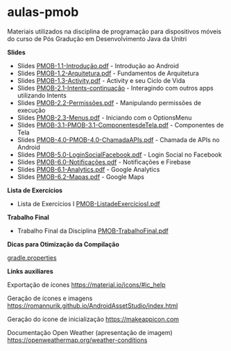 # aulas-pmob
Materiais utilizados na disciplina de programação para dispositivos móveis do curso de Pós Gradução em Desenvolvimento Java da Unitri

**Slides**

- Slides [PMOB-1.1-Introdução.pdf](https://github.com/viniciusdepaula/aulas-pmob/blob/master/pdf/PMOB-1.1-Introdução.pdf) - Introdução ao Android
- Slides [PMOB-1.2-Arquitetura.pdf](https://github.com/viniciusdepaula/aulas-pmob/blob/master/pdf/PMOB-1.2-Arquitetura.pdf) - Fundamentos de Arquitetura
- Slides [PMOB-1.3-Activity.pdf](https://github.com/viniciusdepaula/aulas-pmob/blob/master/pdf/PMOB-1.3-Activity.pdf) - Activity e seu Ciclo de Vida
- Slides [PMOB-2.1-Intents-continuação](https://github.com/viniciusdepaula/aulas-pmob/blob/master/pdf/PMOB-2.1-Intents-continua%C3%A7%C3%A3o.pdf) - Interagindo com outros apps utilizando Intents
- Slides [PMOB-2.2-Permissões.pdf](https://github.com/viniciusdepaula/aulas-pmob/blob/master/pdf/PMOB-2.2-Permiss%C3%B5es.pdf) - Manipulando permissões de execução
- Slides [PMOB-2.3-Menus.pdf](https://github.com/viniciusdepaula/aulas-pmob/blob/master/pdf/PMOB-2.3-Menus.pdf) - Iniciando com o OptionsMenu
- Slides [PMOB-3.1-PMOB-3.1-ComponentesdeTela.pdf](https://github.com/viniciusdepaula/aulas-pmob/blob/master/pdf/PMOB-3.1-ComponentesdeTela.pdf) - Componentes de Tela
- Slides [PMOB-4.0-PMOB-4.0-ChamadaAPIs.pdf](https://github.com/viniciusdepaula/aulas-pmob/blob/master/pdf/PMOB-4.0-ChamandoAPIs.pdf) - Chamada de APIs no Android
- Slides [PMOB-5.0-LoginSocialFacebook.pdf](https://github.com/viniciusdepaula/aulas-pmob/blob/master/pdf/PMOB-5.0-LoginSocialFacebook.pdf) - Login Social no Facebook
- Slides [PMOB-6.0-Notificações.pdf](https://github.com/viniciusdepaula/aulas-pmob/blob/master/pdf/PMOB-6.0-Notificações.pdf) - Notificações e Firebase
- Slides [PMOB-6.1-Analytics.pdf](https://github.com/viniciusdepaula/aulas-pmob/blob/master/pdf/PMOB-6.1-Analytics.pdf) - Google Analytics
- Slides [PMOB-6.2-Mapas.pdf](https://github.com/viniciusdepaula/aulas-pmob/blob/master/pdf/PMOB-6.2-Mapas.pdf) - Google Maps

**Lista de Exercícios**

- Lista de Exercícios I [PMOB-ListadeExercíciosI.pdf](https://github.com/viniciusdepaula/aulas-pmob/blob/master/pdf/PMOB-ListadeExerc%C3%ADciosI.pdf)

**Trabalho Final**

- Trabalho Final da Disciplina [PMOB-TrabalhoFinal.pdf](https://github.com/viniciusdepaula/aulas-pmob/blob/master/pdf/PMOB-TrabalhoFinal.pdf)

**Dicas para Otimização da Compilação**

[gradle.properties](https://github.com/viniciusdepaula/aulas-pmob/blob/master/gradle.properties)

**Links auxiliares**

Exportação de ícones
https://material.io/icons/#ic_help

Geração de ícones e imagens
https://romannurik.github.io/AndroidAssetStudio/index.html

Geração do ícone de inicialização 
https://makeappicon.com

Documentação Open Weather (apresentação de imagem)
https://openweathermap.org/weather-conditions
